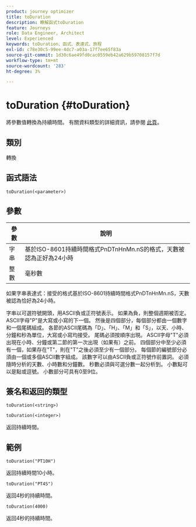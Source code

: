 ```yaml
---
product: journey optimizer
title: toDuration
description: 瞭解函式toDuration
feature: Journeys
role: Data Engineer, Architect
level: Experienced
keywords: toDuration、函式、表達式、旅程
exl-id: c78e30c5-99ee-4dc7-a03a-17f7ee65f83a
source-git-commit: 1d30c6ae49fd0cac0559eb42a629b59708157f7d
workflow-type: tm+mt
source-wordcount: '283'
ht-degree: 3%

---
```


# toDuration {#toDuration}

將參數值轉換為持續時間。 有關資料類型的詳細資訊，請參閱 [此頁](../expression/data-types.md)。

## 類別

轉換

## 函式語法

`toDuration(<parameter>)`

## 參數

| 參數 | 說明 |
|--- |--- |
| 字串 | 基於ISO-8601持續時間格式PnDTnHnMn.nS的格式，天數被認為正好為24小時 |
| 整數 | 毫秒數 |

如果字串表達式：接受的格式基於ISO-8601持續時間格式PnDTnHnMn.nS，天數被認為恰好為24小時。

字串以可選符號開頭，用ASCII負或正符號表示。 如果為負，則整個週期被否定。 ASCII字母&quot;P&quot;是大寫或小寫的下一個。 然後是四個部分，每個部分都由一個數字和一個尾碼組成。 各節的ASCII尾碼為「D」、「H」、「M」和「S」，以天、小時、分鐘和秒為單位，大寫或小寫均接受。 尾碼必須按順序出現。 ASCII字母&quot;T&quot;必須出現在小時、分鐘或第二節的第一次出現（如果有）之前。 四個部分中至少必須有一個，如果存在&quot;T&quot;，則在&quot;T&quot;之後必須至少有一個部分。 每個節的編號部分必須由一個或多個ASCII數字組成。 該數字可以由ASCII負或正符號作前置詞。 必須隨時分析的天數、小時數和分鐘數。 秒數必須與可選分數一起分析到。 小數點可以是點或逗號。 小數部分可具有0至9位。

## 簽名和返回的類型

`toDuration(<string>)`

`toDuration(<integer>)`

返回持續時間。

## 範例

`toDuration("PT10H")`

返回持續時間10小時。

`toDuration("PT4S")`

返回4秒的持續時間。

`toDuration(4000)`

返回4秒的持續時間。
